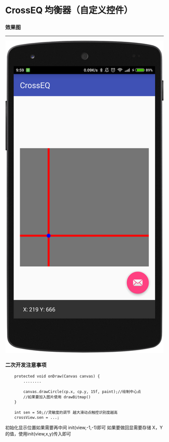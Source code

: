 # CrossEQ 均衡器（自定义控件）

### 效果图
***
![png1.png](png\png1.png)


### 二次开发注意事项
        protected void onDraw(Canvas canvas) {
            ........

            canvas.drawCircle(cp.x, cp.y, 15f, paint);//绘制中心点
            //如果要加入图片使用 drawBitmap()
        }

		int sen = 50;//灵敏度的调节 越大滑动点触控识别度越高
		crossView.sen = ...;

初始化显示位置如果需要再中间 init(view,-1,-1)即可
如果要做回显需要存储 X，Y的值，使用init(view,x,y)传入即可
